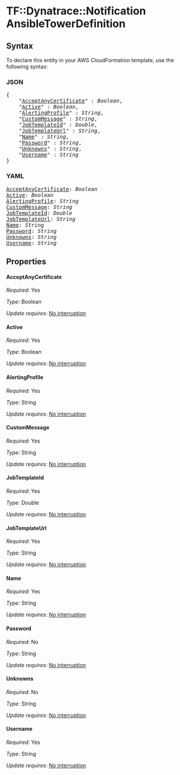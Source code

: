 # TF::Dynatrace::Notification AnsibleTowerDefinition

## Syntax

To declare this entity in your AWS CloudFormation template, use the following syntax:

### JSON

<pre>
{
    "<a href="#acceptanycertificate" title="AcceptAnyCertificate">AcceptAnyCertificate</a>" : <i>Boolean</i>,
    "<a href="#active" title="Active">Active</a>" : <i>Boolean</i>,
    "<a href="#alertingprofile" title="AlertingProfile">AlertingProfile</a>" : <i>String</i>,
    "<a href="#custommessage" title="CustomMessage">CustomMessage</a>" : <i>String</i>,
    "<a href="#jobtemplateid" title="JobTemplateId">JobTemplateId</a>" : <i>Double</i>,
    "<a href="#jobtemplateurl" title="JobTemplateUrl">JobTemplateUrl</a>" : <i>String</i>,
    "<a href="#name" title="Name">Name</a>" : <i>String</i>,
    "<a href="#password" title="Password">Password</a>" : <i>String</i>,
    "<a href="#unknowns" title="Unknowns">Unknowns</a>" : <i>String</i>,
    "<a href="#username" title="Username">Username</a>" : <i>String</i>
}
</pre>

### YAML

<pre>
<a href="#acceptanycertificate" title="AcceptAnyCertificate">AcceptAnyCertificate</a>: <i>Boolean</i>
<a href="#active" title="Active">Active</a>: <i>Boolean</i>
<a href="#alertingprofile" title="AlertingProfile">AlertingProfile</a>: <i>String</i>
<a href="#custommessage" title="CustomMessage">CustomMessage</a>: <i>String</i>
<a href="#jobtemplateid" title="JobTemplateId">JobTemplateId</a>: <i>Double</i>
<a href="#jobtemplateurl" title="JobTemplateUrl">JobTemplateUrl</a>: <i>String</i>
<a href="#name" title="Name">Name</a>: <i>String</i>
<a href="#password" title="Password">Password</a>: <i>String</i>
<a href="#unknowns" title="Unknowns">Unknowns</a>: <i>String</i>
<a href="#username" title="Username">Username</a>: <i>String</i>
</pre>

## Properties

#### AcceptAnyCertificate

_Required_: Yes

_Type_: Boolean

_Update requires_: [No interruption](https://docs.aws.amazon.com/AWSCloudFormation/latest/UserGuide/using-cfn-updating-stacks-update-behaviors.html#update-no-interrupt)

#### Active

_Required_: Yes

_Type_: Boolean

_Update requires_: [No interruption](https://docs.aws.amazon.com/AWSCloudFormation/latest/UserGuide/using-cfn-updating-stacks-update-behaviors.html#update-no-interrupt)

#### AlertingProfile

_Required_: Yes

_Type_: String

_Update requires_: [No interruption](https://docs.aws.amazon.com/AWSCloudFormation/latest/UserGuide/using-cfn-updating-stacks-update-behaviors.html#update-no-interrupt)

#### CustomMessage

_Required_: Yes

_Type_: String

_Update requires_: [No interruption](https://docs.aws.amazon.com/AWSCloudFormation/latest/UserGuide/using-cfn-updating-stacks-update-behaviors.html#update-no-interrupt)

#### JobTemplateId

_Required_: Yes

_Type_: Double

_Update requires_: [No interruption](https://docs.aws.amazon.com/AWSCloudFormation/latest/UserGuide/using-cfn-updating-stacks-update-behaviors.html#update-no-interrupt)

#### JobTemplateUrl

_Required_: Yes

_Type_: String

_Update requires_: [No interruption](https://docs.aws.amazon.com/AWSCloudFormation/latest/UserGuide/using-cfn-updating-stacks-update-behaviors.html#update-no-interrupt)

#### Name

_Required_: Yes

_Type_: String

_Update requires_: [No interruption](https://docs.aws.amazon.com/AWSCloudFormation/latest/UserGuide/using-cfn-updating-stacks-update-behaviors.html#update-no-interrupt)

#### Password

_Required_: No

_Type_: String

_Update requires_: [No interruption](https://docs.aws.amazon.com/AWSCloudFormation/latest/UserGuide/using-cfn-updating-stacks-update-behaviors.html#update-no-interrupt)

#### Unknowns

_Required_: No

_Type_: String

_Update requires_: [No interruption](https://docs.aws.amazon.com/AWSCloudFormation/latest/UserGuide/using-cfn-updating-stacks-update-behaviors.html#update-no-interrupt)

#### Username

_Required_: Yes

_Type_: String

_Update requires_: [No interruption](https://docs.aws.amazon.com/AWSCloudFormation/latest/UserGuide/using-cfn-updating-stacks-update-behaviors.html#update-no-interrupt)

